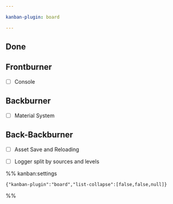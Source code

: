 ```yaml
---

kanban-plugin: board

---
```


## Done



## Frontburner

- [ ] Console


## Backburner

- [ ] Material System


## Back-Backburner

- [ ] Asset Save and Reloading
- [ ] Logger split by sources and levels




%% kanban:settings
```
{"kanban-plugin":"board","list-collapse":[false,false,null]}
```
%%